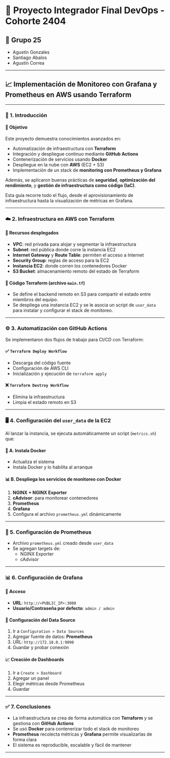 # 🚀 Proyecto Integrador Final DevOps - Cohorte 2404

## 👥 Grupo 25

- Agustín Gonzales  
- Santiago Abalos  
- Agustín Correa  

---

## 📈 Implementación de Monitoreo con Grafana y Prometheus en AWS usando Terraform

---

### 🧠 1. Introducción

#### 🎯 Objetivo

Este proyecto demuestra conocimientos avanzados en:

- Automatización de infraestructura con **Terraform**
- Integración y despliegue continuo mediante **GitHub Actions**
- Contenerización de servicios usando **Docker**
- Despliegue en la nube con **AWS** (EC2 + S3)
- Implementación de un stack de **monitoring con Prometheus y Grafana**

Además, se aplicaron buenas prácticas de **seguridad**, **optimización del rendimiento**, y **gestión de infraestructura como código (IaC)**.

Esta guía recorre todo el flujo, desde el aprovisionamiento de infraestructura hasta la visualización de métricas en Grafana.

---

### ☁️ 2. Infraestructura en AWS con Terraform

#### 🔧 Recursos desplegados

- **VPC**: red privada para alojar y segmentar la infraestructura
- **Subnet**: red pública donde corre la instancia EC2
- **Internet Gateway** y **Route Table**: permiten el acceso a Internet
- **Security Group**: reglas de acceso para la EC2
- **Instancia EC2**: donde corren los contenedores Docker
- **S3 Bucket**: almacenamiento remoto del estado de Terraform

#### 📄 Código Terraform (archivo `main.tf`)

- Se define el backend remoto en S3 para compartir el estado entre miembros del equipo.
- Se despliega una instancia EC2 y se le asocia un script de `user_data` para instalar y configurar el stack de monitoreo.


---

### ⚙️ 3. Automatización con GitHub Actions

Se implementaron dos flujos de trabajo para CI/CD con Terraform:

#### ✅ `Terraform Deploy Workflow`

- Descarga del código fuente
- Configuración de AWS CLI
- Inicialización y ejecución de `terraform apply`

#### ❌ `Terraform Destroy Workflow`

- Elimina la infraestructura
- Limpia el estado remoto en S3


---

### 🖥️ 4. Configuración del `user_data` de la EC2

Al lanzar la instancia, se ejecuta automáticamente un script (`metrics.sh`) que:

#### 🐳 A. Instala Docker
- Actualiza el sistema
- Instala Docker y lo habilita al arranque

#### 📊 B. Despliega los servicios de monitoreo con Docker
1. **NGINX + NGINX Exporter**
2. **cAdvisor**: para monitorear contenedores
3. **Prometheus**
4. **Grafana**
5. Configura el archivo `prometheus.yml` dinámicamente

---

### 📡 5. Configuración de Prometheus

- Archivo `prometheus.yml` creado desde `user_data`
- Se agregan targets de:
  - NGINX Exporter
  - cAdvisor

---

### 📊 6. Configuración de Grafana

#### 🔐 Acceso
- **URL**: `http://<PUBLIC_IP>:3000`
- **Usuario/Contraseña por defecto**: `admin / admin`

#### 🔌 Configuración del Data Source
1. Ir a `Configuration > Data Sources`
2. Agregar fuente de datos: **Prometheus**
3. URL: `http://172.18.0.1:9090`
4. Guardar y probar conexión

#### 📈 Creación de Dashboards
1. Ir a `Create > Dashboard`
2. Agregar un panel
3. Elegir métricas desde Prometheus
4. Guardar

---

### ✅ 7. Conclusiones

- La infraestructura se crea de forma automática con **Terraform** y se gestiona con **GitHub Actions**
- Se usó **Docker** para contenerizar todo el stack de monitoreo
- **Prometheus** recolecta métricas y **Grafana** permite visualizarlas de forma clara
- El sistema es reproducible, escalable y fácil de mantener

---
